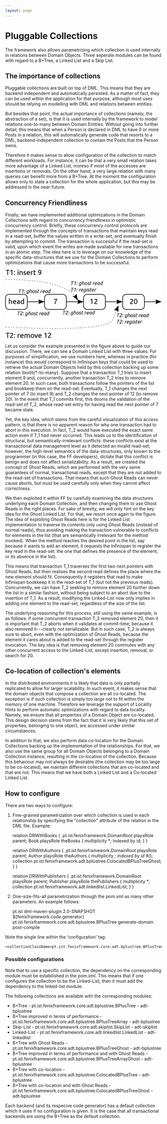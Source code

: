 ```yaml
---
layout: page
---
```


# Pluggable Collections

The framework also allows parametrizing which collection is used internally in relations between Domain Objects. Three seperate modules can be found with regard to a B+Tree, a Linked List and a Skip List.

## The importance of collections

Pluggable collections are built on top of DML. This means that they are backend independent and automatically persisted. As a matter of fact, they can be used within the application for that purpose, although most uses should be relying on modelling with DML and relations between entities.

But besides that point, the actual importance of collections (namely, the abstraction of a set), is that it is used internally by the framework to model relations one-to-many between Domain Entities. Without going into further detail, this means that when a Person is declared in DML to have 0 or more Posts in a relation, this will automatically generate code that resorts to a DML, backend-independent collection to contain the Posts that the Person owns.

Therefore it makes sense to allow configuration of the collection to match different workloads. For instance, it can be that a very small relation takes more advantage of a Linked List, moreso if most of the accesses are insertions or removals. On the other hand, a very large relation with many queries can benefit more from a B+Tree. At the moment the configuration allows only to state a collection for the whole application, but this may be addressed in the near-future.

## Concurrency Friendliness

Finally, we have implemented additional optimizations in the Domain Collections with regard to concurrency friendliness in optimistic concurrency control. Briefly, these concurrency control protocols are implemented through the concepts of transactions that maintain keys read in a read-set, buffer the values written in a write-set, and eventually finish by attempting to commit. The transaction is successful if the read-set is valid, upon which event the writes are made available for new transactions in an atomic step. The idea here is to leverage on our knowledge of the specific data-structures that we use for the Domain Collections to perform optimizations that cause more transactions to be successful.

![Linked List example](images/linkedlist.png)

Let us consider the example presented in the figure above to guide our discussion. There, we can see a Domain Linked List with three values. For purposes of simplification, we use numbers here, whereas in practice (for instance) this would correspond to Infinispan keys that could be used to retrieve the actual Domain Objects held by this collection backing up some relation \textit{*-to-many}. Suppose that a transaction T_1 tries to insert element 9 and, concurrently, another transaction T_2 tries to remove element 20. In such case, both transactions follow the pointers of the list and bookkeep them on the read-set. Eventually, T_1 changes the next pointer of 7 (to insert 9) and T_2 changes the next pointer of 12 (to remove 20). In the event that T_1 commits first, this dooms the validation of the read-set of T_2, whose read-set entry for having read the next pointer of 7 became stale.

Yet, the key idea, which stems from the careful visualization of this access pattern, is that there is no apparent reason for why one transaction had to abort in this execution. In fact, T_2 would have executed the exact same action even if T_1 had never occurred. This leads us to the identification of structural, but semantically-irrelevant conflicts: these conflicts exist at the transactional data management level as it detected an invalid read-set; however, the high-level semantics of the data-structures, only known to the programmer (in this case, the FF developers), dictate that this conflict is benign and does not affect serializability. As a result, we created the concept of Ghost Reads, which are performed with the very same guarantees of normal, transactional reads, except that they are not added to the read-set of transactions. That means that such Ghost Reads can never cause aborts, but must be used carefully only when they cannot affect correctness.

We then exploited it within FF by carefully examining the data structures underlying each Domain Collection, and then changing them to use Ghost Reads in the right places. For sake of brevity, we will only hint on the key idea for the Ghost Linked List. For that, we resort once again to the figure. The idea of exploiting Ghost Reads here is for the Linked List implementation to traverse its contents only using Ghost Reads (instead of normal reads), thus avoiding making the transaction vulnerable to conflicts for elements in the list (that are semantically irrelevant for the method invoked). When the method reaches the desired point in the list, say because it wants to add an element, it requests the Infinispan to register the key read in the read-set: the one that defines the presence of the element, or its absence in the list).

This means that transaction T_1 traverses the first two next pointers with Ghost Reads, but then realises the second read defines the place where the new element should fit. Consequently it registers that read to make Infinispan bookkeep it in the read-set of T_1 (but not the previous reads). Concurrently, we can have T_2 seeking to remove element 20 further down the list in a similar fashion, without being subject to an abort due to the insertion of T_1. As a result, modifying the Linked-List now only implies in adding one element to the read-set, regardless of the size of the list.

The underlying reasoning for this process, still using the same example, is as follows: if some concurrent transaction T_3 removed element 20, then it is important that T_2 aborts when it validates at commit-time, because it also removed it---clearly not serializable. But in such case, T_2 is always sure to abort, even with the optimization of Ghost Reads, because the element it cares about is added to the read-set through the register invocation. The key idea is that removing element 20 commutes with any other concurrent access to the Linked-List, except insertion, removal, or search for 20.


## Co-location of collection's elements

In the distributed environments it is likely that data is only partially replicated to allow for larger scalability. In such event, it makes sense that the domain objects that compose a collection are all co-located. The exception is if such collection is simply too large not to fit within the memory of one machine. Therefore we leverage the support of Locality Hints to perform automatic optimizations with regard to data locality. Namely, we ensure that all properties of a Domain Object are co-located. This design decision stems from the fact that it is very likely that this set of properties, belonging to one object, are accessed under similar circumstances.

In addition to that, we also perform data co-location for the Domain Collections backing up the implementation of the relationships. For that, we also use the same group for all Domain Objects belonging to a Domain Collection instance, resulting in the co-location of the collection. Because this behaviour may not always be desirable (the collection may be too large to be co-located), we maintain different collections that are co-located and that are not. This means that we have both a Linked List and a Co-located Linked List.


## How to configure

There are two ways to configure:

1) Fine-grained parametrization over which collection is used in each relationship by specifying the "collection" attribute of the relation in the DML file. Example:


    relation DRWithBooks {
        .pt.ist.fenixframework.DomainRoot playsRole parent;
        Book playsRole theBooks {
            multiplicity *;
            indexed by id;
        }
    }

    relation DRWithAuthors {
        .pt.ist.fenixframework.DomainRoot playsRole parent;
        Author playsRole theAuthors {
            multiplicity *;
            indexed by id #(*);
            collection pt.ist.fenixframework.adt.bplustree.ColocatedBPlusTreeGhost;
        }
    }

    relation DRWithPublishers {
        .pt.ist.fenixframework.DomainRoot playsRole parent;
        Publisher playsRole thePublishers {
            multiplicity *;
            collection pt.ist.fenixframework.adt.linkedlist.LinkedList;
        }
    }


2) One-size-fits-all parametrization through the pom.xml as many other parameters. An example follows:


    <build>
        <plugins>
            <plugin>
                <groupId>pt.ist</groupId>
                <artifactId>dml-maven-plugin</artifactId>
                <version>2.0-SNAPSHOT</version>
                <configuration>
                    <codeGeneratorClassName>${fenixframework.code.generator}</codeGeneratorClassName>
                    <params>
                        <collectionClassName>pt.ist.fenixframework.core.adt.bplustree.BPlusTree</collectionClassName>
                    </params>
                </configuration>
                <executions>
                    <execution>
                        <goals>
                            <goal>generate-domain</goal>
                            <goal>post-compile</goal>
                        </goals>
                    </execution>
                </executions>
            </plugin>
        </plugins>
    </build>



Note the single line within the 'configuration' tag:

    <collectionClassName>pt.ist.fenixframework.core.adt.bplustree.BPlusTree</collectionClassName>


### Possible configurations

Note that to use a specific collection, the dependency on the corresponding module must be estabilished in the pom.xml. This means that if one configures the collection to be the Linked-List, then it must add the dependency to the linked-list module.

The following collections are available with the corresponding modules:

* B+Tree - pt.ist.fenixframework.core.adt.bplustree.BPlusTree - adt-bplustree
* B+Tree improved in terms of performance - pt.ist.fenixframework.core.adt.bplustree.BPlusTreeArray - adt-bplustree
* Skip-List - pt.ist.fenixframework.core.adt.skiplist.SkipList - adt-skiplist
* Linked-List - pt.ist.fenixframework.core.adt.linkedlist.LinkedList - adt-linkedlist
* B+Tree with Ghost Reads - pt.ist.fenixframework.core.adt.bplustree.BPlusTreeGhost - adt-bplustree
* B+Tree improved in terms of performance and with Ghost Reads - pt.ist.fenixframework.core.adt.bplustree.BPlusTreeArrayGhost - adt-bplustree
* B+Tree with co-location - pt.ist.fenixframework.core.adt.bplustree.ColocatedBPlusTree - adt-bplustree
* B+Tree with co-location and with Ghost Reads - pt.ist.fenixframework.core.adt.bplustree.ColocatedBPlusTreeGhost - adt-bplustree

Each backend (and its respecive code generator) has a default collection which it uses if no configuration is given. It is the case that all transactional backends are using the B+Tree as the default collection.

